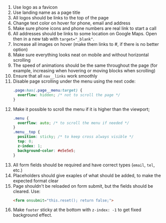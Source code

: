 1. Use logo as a favicon
2. Use landing name as a page title
3. All logos should be links to the top of the page
4. Change text color on hover for phone, email and address
5. Make sure phone icons and phone numbers are real link to start a call
6. All addresses should be links to some location on Google Maps. Open then in a new tab with `target="_blank"`.
7. Increase all images on hover (make them links to #, if there is no better option)
8. Make sure everything looks neat on mobile and without horizontal scrolling
9. The speed of animations should be the same throughout the page (for example, increasing when hovering or moving blocks when scrolling)
10. Ensure that all `nav__links` work smoothly
11. Disable page scrolling under the menu using the next code:
    ```css
    .page:has(.page__menu:target) {
      overflow: hidden; /* not to scroll the page */
    }
    ```
12. Make it possible to scroll the menu if it is higher than the viewport;
    ```css
    .menu {
      overflow: auto; /* to scroll the menu if needed */
    }
    .menu__top {
      position: sticky; /* to keep cross always visible */
      top: 0;
      z-index: 1;
      background-color: #e5e5e5;
    }
    ```
13. All form fields should be required and have correct types (`email`, `tel`, etc.)
14. Placeholders should give exaples of what should be added, to make the expected format clear
15. Page shouldn't be reloaded on form submit, but the fields should be cleared. Use:
    ```html
    <form onsubmit="this.reset(); return false;">
    ```
16. Make `footer` sticky at the bottom with `z-index: -1` to get fixed background effect.
